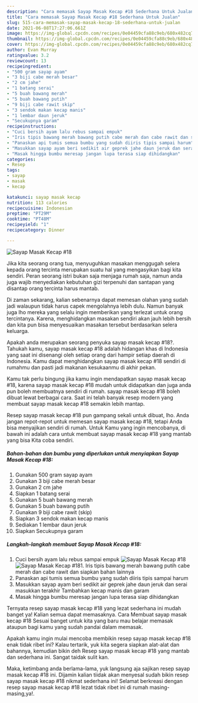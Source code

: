 ```yaml
---
description: "Cara memasak Sayap Masak Kecap #18 Sederhana Untuk Jualan"
title: "Cara memasak Sayap Masak Kecap #18 Sederhana Untuk Jualan"
slug: 515-cara-memasak-sayap-masak-kecap-18-sederhana-untuk-jualan
date: 2021-06-08T17:27:06.661Z
image: https://img-global.cpcdn.com/recipes/0e04459cfa88c9eb/680x482cq70/sayap-masak-kecap-18-foto-resep-utama.jpg
thumbnail: https://img-global.cpcdn.com/recipes/0e04459cfa88c9eb/680x482cq70/sayap-masak-kecap-18-foto-resep-utama.jpg
cover: https://img-global.cpcdn.com/recipes/0e04459cfa88c9eb/680x482cq70/sayap-masak-kecap-18-foto-resep-utama.jpg
author: Evan Murray
ratingvalue: 3.2
reviewcount: 13
recipeingredient:
- "500 gram sayap ayam"
- "3 biji cabe merah besar"
- "2 cm jahe"
- "1 batang serai"
- "5 buah bawang merah"
- "5 buah bawang putih"
- "9 biji cabe rawit skip"
- "3 sendok makan kecap manis"
- "1 lembar daun jeruk"
- "Secukupnya garam"
recipeinstructions:
- "Cuci bersih ayam lalu rebus sampai empuk"
- "Iris tipis bawang merah bawang putih cabe merah dan cabe rawit dan siapkan bahan lainnya"
- "Panaskan api tumis semua bumbu yang sudah diiris tipis sampai harum"
- "Masukkan sayap ayam beri sedikit air geprek jahe daun jeruk dan serai masukkan terakhir Tambahkan kecap manis dan garam"
- "Masak hingga bumbu meresap jangan lupa terasa siap dihidangkan"
categories:
- Resep
tags:
- sayap
- masak
- kecap

katakunci: sayap masak kecap 
nutrition: 113 calories
recipecuisine: Indonesian
preptime: "PT29M"
cooktime: "PT48M"
recipeyield: "1"
recipecategory: Dinner

---
```



![Sayap Masak Kecap #18](https://img-global.cpcdn.com/recipes/0e04459cfa88c9eb/680x482cq70/sayap-masak-kecap-18-foto-resep-utama.jpg)

Jika kita seorang orang tua, menyuguhkan masakan menggugah selera kepada orang tercinta merupakan suatu hal yang mengasyikan bagi kita sendiri. Peran seorang istri bukan saja menjaga rumah saja, namun anda juga wajib menyediakan kebutuhan gizi terpenuhi dan santapan yang disantap orang tercinta harus mantab.

Di zaman  sekarang, kalian sebenarnya dapat memesan olahan yang sudah jadi walaupun tidak harus capek mengolahnya lebih dulu. Namun banyak juga lho mereka yang selalu ingin memberikan yang terlezat untuk orang tercintanya. Karena, menghidangkan masakan sendiri akan jauh lebih bersih dan kita pun bisa menyesuaikan masakan tersebut berdasarkan selera keluarga. 



Apakah anda merupakan seorang penyuka sayap masak kecap #18?. Tahukah kamu, sayap masak kecap #18 adalah hidangan khas di Indonesia yang saat ini disenangi oleh setiap orang dari hampir setiap daerah di Indonesia. Kamu dapat menghidangkan sayap masak kecap #18 sendiri di rumahmu dan pasti jadi makanan kesukaanmu di akhir pekan.

Kamu tak perlu bingung jika kamu ingin mendapatkan sayap masak kecap #18, karena sayap masak kecap #18 mudah untuk didapatkan dan juga anda pun boleh membuatnya sendiri di rumah. sayap masak kecap #18 boleh dibuat lewat berbagai cara. Saat ini telah banyak resep modern yang membuat sayap masak kecap #18 semakin lebih mantap.

Resep sayap masak kecap #18 pun gampang sekali untuk dibuat, lho. Anda jangan repot-repot untuk memesan sayap masak kecap #18, tetapi Anda bisa menyajikan sendiri di rumah. Untuk Kamu yang ingin mencobanya, di bawah ini adalah cara untuk membuat sayap masak kecap #18 yang mantab yang bisa Kita coba sendiri.

<!--inarticleads1-->

##### Bahan-bahan dan bumbu yang diperlukan untuk menyiapkan Sayap Masak Kecap #18:

1. Gunakan 500 gram sayap ayam
1. Gunakan 3 biji cabe merah besar
1. Gunakan 2 cm jahe
1. Siapkan 1 batang serai
1. Gunakan 5 buah bawang merah
1. Gunakan 5 buah bawang putih
1. Gunakan 9 biji cabe rawit (skip)
1. Siapkan 3 sendok makan kecap manis
1. Sediakan 1 lembar daun jeruk
1. Siapkan Secukupnya garam




<!--inarticleads2-->

##### Langkah-langkah membuat Sayap Masak Kecap #18:

1. Cuci bersih ayam lalu rebus sampai empuk
<img src="https://img-global.cpcdn.com/steps/01aa92593b19b561/160x128cq70/sayap-masak-kecap-18-langkah-memasak-1-foto.jpg" alt="Sayap Masak Kecap #18"><img src="https://img-global.cpcdn.com/steps/d9e644888fcf6eff/160x128cq70/sayap-masak-kecap-18-langkah-memasak-1-foto.jpg" alt="Sayap Masak Kecap #18">1. Iris tipis bawang merah bawang putih cabe merah dan cabe rawit dan siapkan bahan lainnya
1. Panaskan api tumis semua bumbu yang sudah diiris tipis sampai harum
1. Masukkan sayap ayam beri sedikit air geprek jahe daun jeruk dan serai masukkan terakhir Tambahkan kecap manis dan garam
1. Masak hingga bumbu meresap jangan lupa terasa siap dihidangkan




Ternyata resep sayap masak kecap #18 yang lezat sederhana ini mudah banget ya! Kalian semua dapat memasaknya. Cara Membuat sayap masak kecap #18 Sesuai banget untuk kita yang baru mau belajar memasak ataupun bagi kamu yang sudah pandai dalam memasak.

Apakah kamu ingin mulai mencoba membikin resep sayap masak kecap #18 enak tidak ribet ini? Kalau tertarik, yuk kita segera siapkan alat-alat dan bahannya, kemudian bikin deh Resep sayap masak kecap #18 yang mantab dan sederhana ini. Sangat taidak sulit kan. 

Maka, ketimbang anda berlama-lama, yuk langsung aja sajikan resep sayap masak kecap #18 ini. Dijamin kalian tiidak akan menyesal sudah bikin resep sayap masak kecap #18 nikmat sederhana ini! Selamat berkreasi dengan resep sayap masak kecap #18 lezat tidak ribet ini di rumah masing-masing,ya!.

